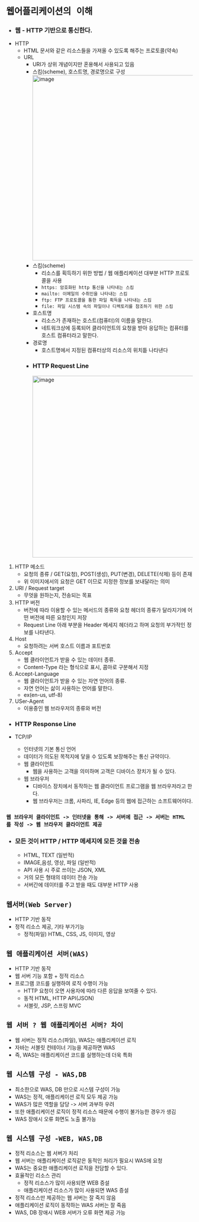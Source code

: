 # `웹어플리케이션의 이해 `

- ### 웹 - HTTP 기반으로 통신한다.
- HTTP
  - HTML 문서와 같은 리소스들을 가져올 수 있도록 해주는 프로토콜(약속)
  - URL
    - URI가 상위 개념이지만 혼용해서 사용되고 있음
    - 스킴(scheme), 호스트명, 경로명으로 구성
      <img width="500" alt="image" src="https://user-images.githubusercontent.com/100770651/229727756-7f2f3947-844b-466e-bc7f-f66940c20be7.png">
    - 스킴(scheme)
      - 리소스를 획득하기 위한 방법 / 웹 애플리케이션 대부분 HTTP 프로토콜을 사용
      - `https: 암호화된 http 통신을 나타내는 스킴`
      - `mailto: 이메일의 수취인을 나타내는 스킴`
      - `ftp: FTP 프로토콜을 통한 파일 획득을 나타내는 스킴`
      - `file: 파일 시스템 속의 파일이나 디렉토리를 참조하기 위한 스킴`
    - 호스트명
      - 리소스가 존재하는 호스트(컴퓨터)의 이름을 말한다.
      - 네트워크상에 등록되어 클라이언트의 요청을 받아 응답하는 컴퓨터를 호스트 컴퓨터라고 말한다.
    - 경로명
      - 호스트명에서 지정된 컴퓨터상의 리소스의 위치틑 나타낸다
    - ### HTTP Request Line
      <img width="490" alt="image" src="https://user-images.githubusercontent.com/100770651/229729545-83cad63d-6f90-43be-a300-48404e086bfd.png">
        
1. HTTP 메소드
     - 요청의 종류 / GET(요청), POST(생성), PUT(변경), DELETE(삭제) 등이 존재
     - 위 이미지에서의 요청은 GET 이므로 지정한 정보를 보내달라는 의미
2. URI / Request target
     - 무엇을 원하는지, 전송되는 목표
3. HTTP 버전
     - 버전에 따라 이용할 수 있는 메서드의 종류와 요청 헤더의 종류가 달라지기에 어떤 버전에 따른 요청인지 저장
     - Request Line 아래 부분을 Header 메세지 헤더라고 하며 요청의 부가적인 정보를 나타낸다.
4. Host
     - 요청하려는 서버 호스트 이름과 포트번호
5. Accept
     - 웹 클라이언트가 받을 수 있는 데이터 종류.
     - Content-Type 라는 형식으로 표시, 콤마로 구분해서 지정
6. Accept-Language
    - 웹 클라이언트가 받을 수 있는 자연 언어의 종류.
    - 자연 언어는 삶이 사용하는 언어를 말한다.
    - ex(en-us, utf-8)
7. USer-Agent
    - 이용중인 웹 브라우저의 종류와 버전

- ### HTTP Response Line
        
- TCP/IP
  - 인터넷의 기본 통신 언어 
  - 데이터가 의도된 목적지에 닿을 수 있도록 보장해주는 통신 규약이다.
  - 웹 클라이언트 
      - 웹을 사용하는 고객을 의미하며 고객은 디바이스 장치가 될 수 있다.
  - 웹 브라우저
      - 디바이스 장치에서 동작하는 웹 클라이언트 프로그램을 웹 브라우저라고 한다.
      - 웹 브라우저는 크롬, 사파리, IE, Edge 등의 웹에 접근하는 소프트웨어이다.
### `웹 브라우저 클라이언트 -> 인터넷을 통해 -> 서버에 접근 -> 서버는 HTML 를 작성 -> 웹 브라우저 클라이언트 제공`
- ### 모든 것이 HTTP / HTTP 메세지에 모든 것을 전송
    - HTML, TEXT (일반적)
    - IMAGE,음성, 영상, 파일 (일반적)
    - API 사용 시 주로 쓰이는 JSON, XML
    - 거의 모든 형태의 데이터 전송 가능
    - 서버간에 데이터를 주고 받을 때도 대부분 HTTP 사용

## `웹서버(Web Server)`
- HTTP 기반 동작
- 정적 리소스 제공, 기타 부가기능
  - 정적(파일) HTML, CSS, JS, 이미지, 영상

## `웹 애플리케이션 서버(WAS)`
- HTTP 기반 동작
- 웹 서버 기능 포함  + 정적 리소스
- 프로그램 코드를 실행하여 로직 수행이 가능
    - HTTP 요청이 오면 사용자에 따라 다른 응답을 보여줄 수 있다.
    - 동적 HTML, HTTP API(JSON)
    - 서블릿, JSP, 스프링 MVC
## `웹 서버 ? 웹 애플리케이션 서버? 차이`
- 웹 서버는 정적 리소스(파일), WAS는 애플리케이션 로직
- 자바는 서블릿 컨테이너 기능을 제공하면 WAS
- 즉, WAS는 애플리케이션 코드를 실행하는데 더욱 특화

## `웹 시스템 구성 - WAS,DB`
- 최소한으로 WAS, DB 만으로 시스템 구성이 가능
- WAS는 정적, 애플리케이션 로직 모두 제공 가능
- WAS가 많은 역할을 담당 -> 서버 과부하 우려
- 또한 애플리케이션 로직이 정적 리소스 때문에 수행이 불가능한 경우가 생김
- WAS 장애시 오류 화면도 노출 불가능

## `웹 시스템 구성 -WEB, WAS,DB`
- 정적 리소스는 웹 서버가 처리
- 웹 서버는 애플리케이션 로직같은 동적인 처리가 필요시 WAS에 요청
- WAS는 중요한 애플리케이션 로직을 전담할 수 있다.
- 효율적인 리소스 관리
    - 정적 리소스가 많이 사용되면 WEB 증설
    - 애플리케이션 리소스가 많이 사용되면 WAS 증설
- 정적 리소스만 제공하는 웹 서버는 잘 죽지 않음
- 애플리케이션 로직이 동작하는 WAS 서버는 잘 죽음
- WAS, DB 장애시 WEB 서버가 오류 화면 제공 가능 